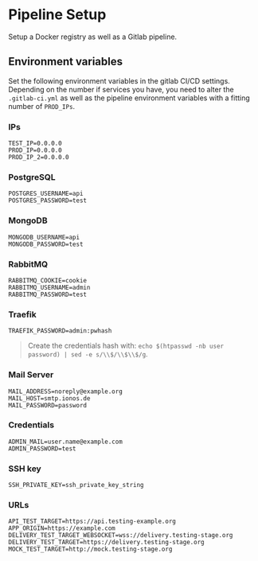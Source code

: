 # Pipeline Setup

Setup a Docker registry as well as a Gitlab pipeline.

## Environment variables

Set the following environment variables in the gitlab CI/CD settings. Depending on the number if services you have, you need to alter the `.gitlab-ci.yml` as well as the pipeline environment variables with a fitting number of `PROD_IPs`.

### IPs
    TEST_IP=0.0.0.0
    PROD_IP=0.0.0.0
    PROD_IP_2=0.0.0.0

### PostgreSQL
    POSTGRES_USERNAME=api
    POSTGRES_PASSWORD=test

### MongoDB
    MONGODB_USERNAME=api
    MONGODB_PASSWORD=test

### RabbitMQ
    RABBITMQ_COOKIE=cookie
    RABBITMQ_USERNAME=admin
    RABBITMQ_PASSWORD=test

### Traefik
    TRAEFIK_PASSWORD=admin:pwhash

> Create the credentials hash with: `echo $(htpasswd -nb user password) | sed -e s/\\$/\\$\\$/g`.

### Mail Server
    MAIL_ADDRESS=noreply@example.org
    MAIL_HOST=smtp.ionos.de
    MAIL_PASSWORD=password

### Credentials
    ADMIN_MAIL=user.name@example.com
    ADMIN_PASSWORD=test

###  SSH key
    SSH_PRIVATE_KEY=ssh_private_key_string

### URLs
    API_TEST_TARGET=https://api.testing-example.org
    APP_ORIGIN=https://example.com
    DELIVERY_TEST_TARGET_WEBSOCKET=wss://delivery.testing-stage.org
    DELIVERY_TEST_TARGET=https://delivery.testing-stage.org
    MOCK_TEST_TARGET=http://mock.testing-stage.org





